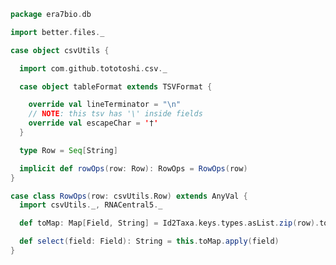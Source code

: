 
```scala
package era7bio.db

import better.files._

case object csvUtils {

  import com.github.tototoshi.csv._

  case object tableFormat extends TSVFormat {

    override val lineTerminator = "\n"
    // NOTE: this tsv has '\' inside fields
    override val escapeChar = '†'
  }

  type Row = Seq[String]

  implicit def rowOps(row: Row): RowOps = RowOps(row)
}

case class RowOps(row: csvUtils.Row) extends AnyVal {
  import csvUtils._, RNACentral5._

  def toMap: Map[Field, String] = Id2Taxa.keys.types.asList.zip(row).toMap

  def select(field: Field): String = this.toMap.apply(field)
}

```




[main/scala/blastDB.scala]: blastDB.scala.md
[main/scala/csvUtils.scala]: csvUtils.scala.md
[main/scala/rnaCentral.scala]: rnaCentral.scala.md
[test/scala/18sitsdatabase.scala]: ../../test/scala/18sitsdatabase.scala.md
[test/scala/compats.scala]: ../../test/scala/compats.scala.md
[test/scala/runBundles.scala]: ../../test/scala/runBundles.scala.md
